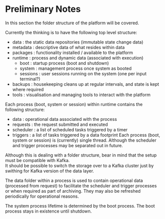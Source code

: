# Preliminary Notes

In this section the folder structure of the platform will be covered.

Currently the thinking is to have the following top level structure:
 - data : the static data repositories (immutable state change data)
 - metadata : descriptive data of what resides within data
 - packages : functionality installed / available to the platform
 - runtime : process and dynamic data (associated with execution)
    - boot : startup process (boot and shutdown)
    - system : management process once system as booted
    - sessions : user sessions running on the system (one per input terminal?)
 - backups : housekeeping cleans up at regular intervals, and state is kept where required
 - tools : visualisation and managing tools to interact with the platform

 Each process (boot, system or session) within runtime contains the following structure:
  - data : operational data associated with the process
  - requests : the request submitted and executed
  - scheduler : a list of scheduled tasks triggered by a timer
  - triggers : a list of tasks triggered by a data footprint
Each process (boot, system or session) is (currently) single thread. Although the scheduler and trigger processes may be separated out in future.

 Although this is dealing with a folder structure, bear in mind that the setup must be compatible with Kafka.  
 It should be possible to switch the storage over to a Kafka cluster just by swithing for Kafka version of the data layer.  

The data folder within a process is used to contain operational data (processed from request) to facilitate the scheduler and trigger processes or when required as part of archiving. They may also be refreshed periodically for operational reasons.
  
The system process lifetime is determined by the boot process. 
The boot process stays in existence until shutdown.
